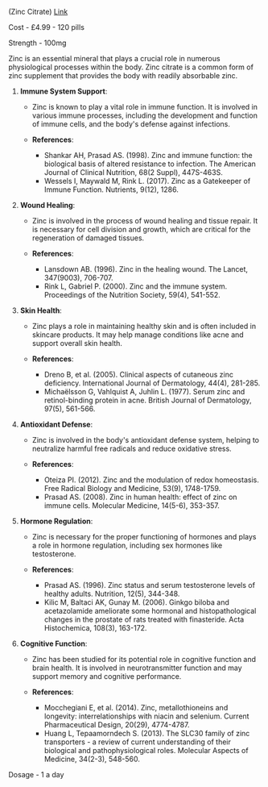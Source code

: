 (Zinc Citrate)
[Link](https://www.ebay.co.uk/itm/394626430837?hash=item5be1917775:g:IsEAAOSwC81kYjm9&amdata=enc%3AAQAIAAAA0LHARqqKS%2Bln0ETiBiirxJQbmjKk79uChj4Y7jIJW4Uszk2thjnKsNa1tnuoXtm0VE6kF5lmwOo8KJnWoP0LU3vS6xftpcby2CHKrLgoSAy4hkYIN26o90lRrHVsCV1IsiPrZeH%2F4CBSHREpVo0QSh9jf0AYm97StZKICElIs6iA7Z7E%2F1ERA7Tf%2BrDYnOYlPoCZ1vtTJzyDgZwby4yTRmL8XENfxFrIUY%2FpKaxeWd42bcOKEPQwqF4%2F%2BUXNJ8rL%2BmkAIfkdvEfNEghZM9MP3R4%3D%7Ctkp%3ABk9SR5Shn9LCYg)

Cost - £4.99 - 120 pills 

Strength - 100mg

Zinc is an essential mineral that plays a crucial role in numerous physiological processes within the body. Zinc citrate is a common form of zinc supplement that provides the body with readily absorbable zinc. 

1. **Immune System Support**:

   - Zinc is known to play a vital role in immune function. It is involved in various immune processes, including the development and function of immune cells, and the body's defense against infections.
   
   - **References**:
     - Shankar AH, Prasad AS. (1998). Zinc and immune function: the biological basis of altered resistance to infection. The American Journal of Clinical Nutrition, 68(2 Suppl), 447S-463S.
     - Wessels I, Maywald M, Rink L. (2017). Zinc as a Gatekeeper of Immune Function. Nutrients, 9(12), 1286.

2. **Wound Healing**:

   - Zinc is involved in the process of wound healing and tissue repair. It is necessary for cell division and growth, which are critical for the regeneration of damaged tissues.
   
   - **References**:
     - Lansdown AB. (1996). Zinc in the healing wound. The Lancet, 347(9003), 706-707.
     - Rink L, Gabriel P. (2000). Zinc and the immune system. Proceedings of the Nutrition Society, 59(4), 541-552.

3. **Skin Health**:

   - Zinc plays a role in maintaining healthy skin and is often included in skincare products. It may help manage conditions like acne and support overall skin health.
   
   - **References**:
     - Dreno B, et al. (2005). Clinical aspects of cutaneous zinc deficiency. International Journal of Dermatology, 44(4), 281-285.
     - Michaëlsson G, Vahlquist A, Juhlin L. (1977). Serum zinc and retinol-binding protein in acne. British Journal of Dermatology, 97(5), 561-566.

4. **Antioxidant Defense**:

   - Zinc is involved in the body's antioxidant defense system, helping to neutralize harmful free radicals and reduce oxidative stress.
   
   - **References**:
     - Oteiza PI. (2012). Zinc and the modulation of redox homeostasis. Free Radical Biology and Medicine, 53(9), 1748-1759.
     - Prasad AS. (2008). Zinc in human health: effect of zinc on immune cells. Molecular Medicine, 14(5-6), 353-357.

5. **Hormone Regulation**:

   - Zinc is necessary for the proper functioning of hormones and plays a role in hormone regulation, including sex hormones like testosterone.
   
   - **References**:
     - Prasad AS. (1996). Zinc status and serum testosterone levels of healthy adults. Nutrition, 12(5), 344-348.
     - Kilic M, Baltaci AK, Gunay M. (2006). Ginkgo biloba and acetazolamide ameliorate some hormonal and histopathological changes in the prostate of rats treated with finasteride. Acta Histochemica, 108(3), 163-172.

6. **Cognitive Function**:

   - Zinc has been studied for its potential role in cognitive function and brain health. It is involved in neurotransmitter function and may support memory and cognitive performance.
   
   - **References**:
     - Mocchegiani E, et al. (2014). Zinc, metallothioneins and longevity: interrelationships with niacin and selenium. Current Pharmaceutical Design, 20(29), 4774-4787.
     - Huang L, Tepaamorndech S. (2013). The SLC30 family of zinc transporters - a review of current understanding of their biological and pathophysiological roles. Molecular Aspects of Medicine, 34(2-3), 548-560.

Dosage - 1 a day
